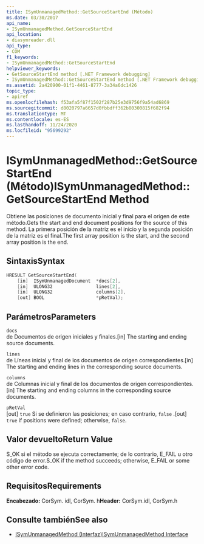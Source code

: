 ```yaml
---
title: ISymUnmanagedMethod::GetSourceStartEnd (Método)
ms.date: 03/30/2017
api_name:
- ISymUnmanagedMethod.GetSourceStartEnd
api_location:
- diasymreader.dll
api_type:
- COM
f1_keywords:
- ISymUnmanagedMethod::GetSourceStartEnd
helpviewer_keywords:
- GetSourceStartEnd method [.NET Framework debugging]
- ISymUnmanagedMethod::GetSourceStartEnd method [.NET Framework debugging]
ms.assetid: 2a420900-01f1-4461-8777-3a34a6dc1426
topic_type:
- apiref
ms.openlocfilehash: f53afa5f87f1502f287b25e3d9756f9a54ad6869
ms.sourcegitcommit: d8020797a6657d0fbbdff362b80300815f682f94
ms.translationtype: MT
ms.contentlocale: es-ES
ms.lasthandoff: 11/24/2020
ms.locfileid: "95699292"
---
```

# <a name="isymunmanagedmethodgetsourcestartend-method"></a><span data-ttu-id="5a0f8-102">ISymUnmanagedMethod::GetSourceStartEnd (Método)</span><span class="sxs-lookup"><span data-stu-id="5a0f8-102">ISymUnmanagedMethod::GetSourceStartEnd Method</span></span>

<span data-ttu-id="5a0f8-103">Obtiene las posiciones de documento inicial y final para el origen de este método.</span><span class="sxs-lookup"><span data-stu-id="5a0f8-103">Gets the start and end document positions for the source of this method.</span></span> <span data-ttu-id="5a0f8-104">La primera posición de la matriz es el inicio y la segunda posición de la matriz es el final.</span><span class="sxs-lookup"><span data-stu-id="5a0f8-104">The first array position is the start, and the second array position is the end.</span></span>  
  
## <a name="syntax"></a><span data-ttu-id="5a0f8-105">Sintaxis</span><span class="sxs-lookup"><span data-stu-id="5a0f8-105">Syntax</span></span>  
  
```cpp  
HRESULT GetSourceStartEnd(  
    [in]  ISymUnmanagedDocument  *docs[2],  
    [in]  ULONG32                lines[2],  
    [in]  ULONG32                columns[2],  
    [out] BOOL                   *pRetVal);  
```  
  
## <a name="parameters"></a><span data-ttu-id="5a0f8-106">Parámetros</span><span class="sxs-lookup"><span data-stu-id="5a0f8-106">Parameters</span></span>  

 `docs`  
 <span data-ttu-id="5a0f8-107">de Documentos de origen iniciales y finales.</span><span class="sxs-lookup"><span data-stu-id="5a0f8-107">[in] The starting and ending source documents.</span></span>  
  
 `lines`  
 <span data-ttu-id="5a0f8-108">de Líneas inicial y final de los documentos de origen correspondientes.</span><span class="sxs-lookup"><span data-stu-id="5a0f8-108">[in] The starting and ending lines in the corresponding source documents.</span></span>  
  
 `columns`  
 <span data-ttu-id="5a0f8-109">de Columnas inicial y final de los documentos de origen correspondientes.</span><span class="sxs-lookup"><span data-stu-id="5a0f8-109">[in] The starting and ending columns in the corresponding source documents.</span></span>  
  
 `pRetVal`  
 <span data-ttu-id="5a0f8-110">[out] `true` Si se definieron las posiciones; en caso contrario, `false` .</span><span class="sxs-lookup"><span data-stu-id="5a0f8-110">[out] `true` if positions were defined; otherwise, `false`.</span></span>  
  
## <a name="return-value"></a><span data-ttu-id="5a0f8-111">Valor devuelto</span><span class="sxs-lookup"><span data-stu-id="5a0f8-111">Return Value</span></span>  

 <span data-ttu-id="5a0f8-112">S_OK si el método se ejecuta correctamente; de lo contrario, E_FAIL u otro código de error.</span><span class="sxs-lookup"><span data-stu-id="5a0f8-112">S_OK if the method succeeds; otherwise, E_FAIL or some other error code.</span></span>  
  
## <a name="requirements"></a><span data-ttu-id="5a0f8-113">Requisitos</span><span class="sxs-lookup"><span data-stu-id="5a0f8-113">Requirements</span></span>  

 <span data-ttu-id="5a0f8-114">**Encabezado:** CorSym. idl, CorSym. h</span><span class="sxs-lookup"><span data-stu-id="5a0f8-114">**Header:** CorSym.idl, CorSym.h</span></span>  
  
## <a name="see-also"></a><span data-ttu-id="5a0f8-115">Consulte también</span><span class="sxs-lookup"><span data-stu-id="5a0f8-115">See also</span></span>

- [<span data-ttu-id="5a0f8-116">ISymUnmanagedMethod (Interfaz)</span><span class="sxs-lookup"><span data-stu-id="5a0f8-116">ISymUnmanagedMethod Interface</span></span>](isymunmanagedmethod-interface.md)
